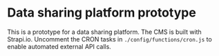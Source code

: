 # Data sharing platform prototype

This is a prototype for a data sharing platform. The CMS is built with Strapi.io. Uncomment the CRON tasks in `./config/functions/cron.js` to enable automated external API calls. 
